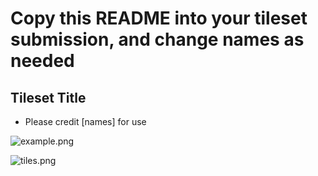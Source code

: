 # Copy this README into your tileset submission, and change names as needed

## Tileset Title
- Please credit [names] for use

![example.png](example.png)

![tiles.png](tiles.png)
